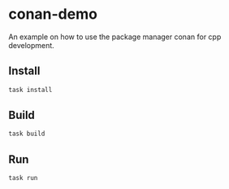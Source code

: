 # conan-demo

An example on how to use the package manager conan for cpp development.

## Install

```bash
task install
```

## Build

```bash
task build
```

## Run

```bash
task run
```
